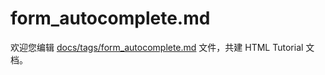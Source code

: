 form_autocomplete.md
===

欢迎您编辑 <a target="__blank" href="https://github.com/jaywcjlove/html-tutorial/blob/main/docs/tags/form_autocomplete.md">docs/tags/form_autocomplete.md</a> 文件，共建 HTML Tutorial 文档。